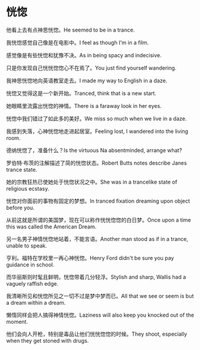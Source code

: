 # 恍惚

<p><span class="chinese">他看上去有点神思恍惚。</span><span class="english">He seemed to be in a trance.</span></p>

<p><span class="chinese">我恍惚感觉自己像是在电影中。</span><span class="english">I feel as though I'm in a film.</span></p>

<p><span class="chinese">感觉像是有些恍惚和犹豫不决。</span><span class="english">As in being spacy and indecisive.</span></p>

<p><span class="chinese">只是你发现自己恍恍惚惚心不在焉了。</span><span class="english">You just find yourself wandering.</span></p>

<p><span class="chinese">我神思恍惚地向英语教室走去。</span><span class="english">I made my way to English in a daze.</span></p>

<p><span class="chinese">恍惚又觉得这是一个新开始。</span><span class="english">Tranced, think that is a new start.</span></p>

<p><span class="chinese">她眼睛里流露出恍惚的神情。</span><span class="english">There is a faraway look in her eyes.</span></p>

<p><span class="chinese">恍惚中我们错过了如此多的美好。</span><span class="english">We miss so much when we live in a daze.</span></p>

<p><span class="chinese">我感到失落，心神恍惚地走进起居室。</span><span class="english">Feeling lost, I wandered into the living room.</span></p>

<p><span class="chinese">德纳恍惚了，准备什么？</span><span class="english">Is the virtuous Na absentminded, arrange what?</span></p>

<p><span class="chinese">罗伯特·布茨的注解描述了简的恍惚状态。</span><span class="english">Robert Butts notes describe Janes trance state.</span></p>

<p><span class="chinese">她的宗教狂热已使她处于恍惚状况之中。</span><span class="english">She was in a trancelike state of religious ecstasy.</span></p>

<p><span class="chinese">恍惚对你面前的事物有固定的梦想。</span><span class="english">In tranced fixation dreaming upon object before you.</span></p>

<p><span class="chinese">从前这就是所谓的美国梦，现在可以称作恍恍惚惚的白日梦。</span><span class="english">Once upon a time this was called the American Dream.</span></p>

<p><span class="chinese">另一名男子神情恍惚地站着，不能言语。</span><span class="english">Another man stood as if in a trance, unable to speak.</span></p>

<p><span class="chinese">亨利。福特在学校里一再心神恍惚。</span><span class="english">Henry Ford didn't be sure you pay guidance in school.</span></p>

<p><span class="chinese">而华丽斯则时髦且鲜明，恍惚带着几分轻浮。</span><span class="english">Stylish and sharp, Wallis had a vaguely raffish edge.</span></p>

<p><span class="chinese">我清晰所见和恍惚所见之一切不过是梦中梦而已。</span><span class="english">All that we see or seem is but a dream within a dream.</span></p>

<p><span class="chinese">懒惰同样会把人搞得神情恍惚。</span><span class="english">Laziness will also keep you knocked out of the moment.</span></p>

<p><span class="chinese">他们会向人开枪，特别是毒品让他们恍恍惚惚的时候。</span><span class="english">They shoot, especially when they get stoned with drugs.</span></p>

